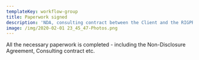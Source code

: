 ```yaml
---
templateKey: workflow-group
title: Paperwork signed
description: 'NDA, consulting contract between the Client and the RIGPRO team.'
image: /img/2020-02-01 23_45_47-Photos.png
---
```

All the necessary paperwork is completed - including the Non-Disclosure Agreement, Consulting contract etc.
